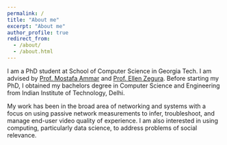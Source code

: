 ```yaml
---
permalink: /
title: "About me"
excerpt: "About me"
author_profile: true
redirect_from: 
  - /about/
  - /about.html
---
```

I am a PhD student at School of Computer Science in Georgia Tech. I am advised by [Prof. Mostafa Ammar](www.cc.gatech.edu/~ammar) and [Prof. Ellen Zegura](www.cc.gatech.edu/~ewz). Before starting my PhD, I obtained my bachelors degree in Computer Science and Engineering from Indian Institute of Technology, Delhi.

My work has been in the broad area of networking and systems with a focus on using passive network measurements to infer, troubleshoot, and manage end-user video quality of experience. I am also interested in using computing, particularly data science, to address problems of social relevance. 
